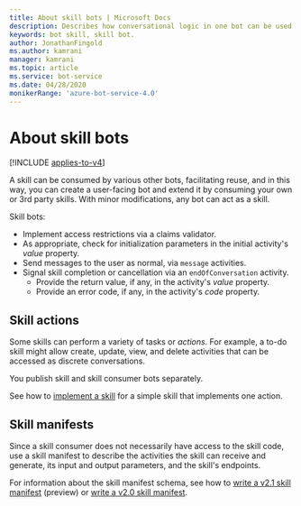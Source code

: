 ```yaml
---
title: About skill bots | Microsoft Docs
description: Describes how conversational logic in one bot can be used by another bot using the Bot Framework SDK.
keywords: bot skill, skill bot.
author: JonathanFingold
ms.author: kamrani
manager: kamrani
ms.topic: article
ms.service: bot-service
ms.date: 04/28/2020
monikerRange: 'azure-bot-service-4.0'
---
```


# About skill bots

[!INCLUDE [applies-to-v4](../includes/applies-to.md)]

A skill can be consumed by various other bots, facilitating reuse, and in this way, you can create a user-facing bot and extend it by consuming your own or 3rd party skills.
With minor modifications, any bot can act as a skill.

Skill bots:

- Implement access restrictions via a claims validator.
- As appropriate, check for initialization parameters in the initial activity's _value_ property.
- Send messages to the user as normal, via `message` activities.
- Signal skill completion or cancellation via an `endOfConversation` activity.
  - Provide the return value, if any, in the activity's _value_ property.
  - Provide an error code, if any, in the activity's _code_ property.

## Skill actions

Some skills can perform a variety of tasks or _actions_. For example, a to-do skill might allow create, update, view, and delete activities that can be accessed as discrete conversations.

<!--TODO Flesh this out-->

You publish skill and skill consumer bots separately.

See how to [implement a skill](skill-implement-skill.md) for a simple skill that implements one action.

<!-- Waiting on merge of PR 2079:
- See how to [use dialogs within a skill](skill-actions-in-dialogs.md) for a skill that uses dialogs to implement multiple actions.
-->

## Skill manifests

Since a skill consumer does not necessarily have access to the skill code, use a skill manifest to describe the activities the skill can receive and generate, its input and output parameters, and the skill's endpoints.

<!--TODO Flesh this out-->

For information about the skill manifest schema, see how to [write a v2.1 skill manifest](skills-write-manifest-2-1.md) (preview) or [write a v2.0 skill manifest](skills-write-manifest-2-0.md).
